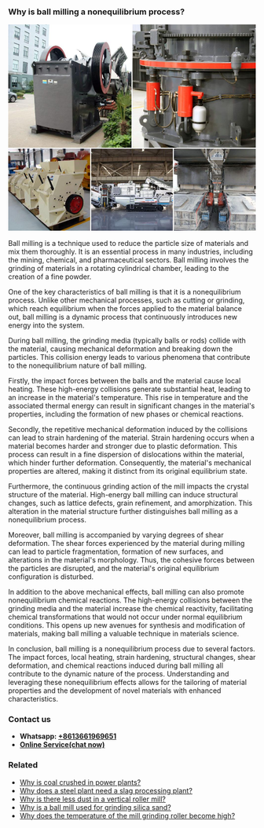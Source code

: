 <h3>Why is ball milling a nonequilibrium process?</h3><img src='1701671427.jpg' alt=''><p>Ball milling is a technique used to reduce the particle size of materials and mix them thoroughly. It is an essential process in many industries, including the mining, chemical, and pharmaceutical sectors. Ball milling involves the grinding of materials in a rotating cylindrical chamber, leading to the creation of a fine powder.</p><p>One of the key characteristics of ball milling is that it is a nonequilibrium process. Unlike other mechanical processes, such as cutting or grinding, which reach equilibrium when the forces applied to the material balance out, ball milling is a dynamic process that continuously introduces new energy into the system.</p><p>During ball milling, the grinding media (typically balls or rods) collide with the material, causing mechanical deformation and breaking down the particles. This collision energy leads to various phenomena that contribute to the nonequilibrium nature of ball milling.</p><p>Firstly, the impact forces between the balls and the material cause local heating. These high-energy collisions generate substantial heat, leading to an increase in the material's temperature. This rise in temperature and the associated thermal energy can result in significant changes in the material's properties, including the formation of new phases or chemical reactions.</p><p>Secondly, the repetitive mechanical deformation induced by the collisions can lead to strain hardening of the material. Strain hardening occurs when a material becomes harder and stronger due to plastic deformation. This process can result in a fine dispersion of dislocations within the material, which hinder further deformation. Consequently, the material's mechanical properties are altered, making it distinct from its original equilibrium state.</p><p>Furthermore, the continuous grinding action of the mill impacts the crystal structure of the material. High-energy ball milling can induce structural changes, such as lattice defects, grain refinement, and amorphization. This alteration in the material structure further distinguishes ball milling as a nonequilibrium process.</p><p>Moreover, ball milling is accompanied by varying degrees of shear deformation. The shear forces experienced by the material during milling can lead to particle fragmentation, formation of new surfaces, and alterations in the material's morphology. Thus, the cohesive forces between the particles are disrupted, and the material's original equilibrium configuration is disturbed.</p><p>In addition to the above mechanical effects, ball milling can also promote nonequilibrium chemical reactions. The high-energy collisions between the grinding media and the material increase the chemical reactivity, facilitating chemical transformations that would not occur under normal equilibrium conditions. This opens up new avenues for synthesis and modification of materials, making ball milling a valuable technique in materials science.</p><p>In conclusion, ball milling is a nonequilibrium process due to several factors. The impact forces, local heating, strain hardening, structural changes, shear deformation, and chemical reactions induced during ball milling all contribute to the dynamic nature of the process. Understanding and leveraging these nonequilibrium effects allows for the tailoring of material properties and the development of novel materials with enhanced characteristics.</p><h3>Contact us</h3><ul><li><strong>Whatsapp:&nbsp;<a href="https://wa.me/8613661969651">+8613661969651</a></strong></li><li><a href="https://swt.shibang-china.com/?git&amp;zhl&amp;Why-is-ball-milling-a-nonequilibrium-process"><strong>Online Service(chat now)</strong></a></li></ul><h3>Related</h3><ul><li><a href='Why-is-coal-crushed-in-power-plants.md'>Why is coal crushed in power plants?</a></li><li><a href='Why-does-a-steel-plant-need-a-slag-processing-plant.md'>Why does a steel plant need a slag processing plant?</a></li><li><a href='Why-is-there-less-dust-in-a-vertical-roller-mill.md'>Why is there less dust in a vertical roller mill?</a></li><li><a href='Why-is-a-ball-mill-used-for-grinding-silica-sand.md'>Why is a ball mill used for grinding silica sand?</a></li><li><a href='Why-does-the-temperature-of-the-mill-grinding-roller-become-high.md'>Why does the temperature of the mill grinding roller become high?</a></li></ul>